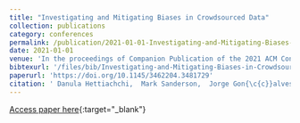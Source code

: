 ```yaml
---
title: "Investigating and Mitigating Biases in Crowdsourced Data"
collection: publications
category: conferences
permalink: /publication/2021-01-01-Investigating-and-Mitigating-Biases-in-Crowdsourced-Data
date: 2021-01-01
venue: 'In the proceedings of Companion Publication of the 2021 ACM Conference on Computer Supported Cooperative Work and Social Computing, CSCW 2021, Virtual Event, USA, October 23-27, 2021'
bibtexurl: '/files/bib/Investigating-and-Mitigating-Biases-in-Crowdsourced-Data.bib'
paperurl: 'https://doi.org/10.1145/3462204.3481729'
citation: ' Danula Hettiachchi,  Mark Sanderson,  Jorge Gon{\c{c}}alves,  Simo Hosio,  Gabriella Kazai,  Matthew Lease,  Mike Schaekermann,  Emine Yilmaz, &quot;Investigating and Mitigating Biases in Crowdsourced Data.&quot; In the proceedings of Companion Publication of the 2021 ACM Conference on Computer Supported Cooperative Work and Social Computing, CSCW 2021, Virtual Event, USA, October 23-27, 2021, 2021.'
---
```

[Access paper here](https://doi.org/10.1145/3462204.3481729){:target="_blank"}
